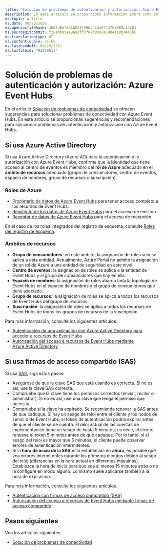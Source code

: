 ```yaml
---
title: 'Solución de problemas de autenticación y autorización: Azure Event Hubs'
description: En este artículo se proporciona información sobre cómo solucionar problemas de autenticación y autorización con Azure Event Hubs.
ms.topic: article
ms.date: 06/23/2020
ms.openlocfilehash: 368fd8efda1b828f99bc41da0743768989c1a601
ms.sourcegitcommit: f28ebb95ae9aaaff3f87d8388a09b41e0b3445b5
ms.translationtype: HT
ms.contentlocale: es-ES
ms.lasthandoff: 03/29/2021
ms.locfileid: "92329617"
---
```

# <a name="troubleshoot-authentication-and-authorization-issues---azure-event-hubs"></a>Solución de problemas de autenticación y autorización: Azure Event Hubs
En el artículo [Solución de problemas de conectividad](troubleshooting-guide.md) se ofrecen sugerencias para solucionar problemas de conectividad con Azure Event Hubs. En este artículo se proporcionan sugerencias y recomendaciones para solucionar problemas de autenticación y autorización con Azure Event Hubs. 

## <a name="if-you-are-using-azure-active-directory"></a>Si usa Azure Active Directory
Si usa Azure Active Directory (Azure AD) para la autenticación y la autorización con Azure Event Hubs, confirme que la identidad que tiene acceso al centro de eventos es miembro del **rol de Azure** adecuado en el **ámbito de recursos** adecuado (grupo de consumidores, centro de eventos, espacio de nombres, grupo de recursos o suscripción).

### <a name="azure-roles"></a>Roles de Azure
- [Propietario de datos de Azure Event Hubs](../role-based-access-control/built-in-roles.md#azure-event-hubs-data-owner) para tener acceso completo a los recursos de Event Hubs.
- [Remitente de los datos de Azure Event Hubs](../role-based-access-control/built-in-roles.md#azure-event-hubs-data-receiver) para el acceso de emisión.
- [Receptor de datos de Azure Event Hubs](../role-based-access-control/built-in-roles.md#azure-event-hubs-data-sender) para el acceso de recepción.

En el caso de los roles integrados del registro de esquema, consulte [Roles del registro de esquema](schema-registry-overview.md#azure-role-based-access-control).

### <a name="resource-scopes"></a>Ámbitos de recursos
- **Grupo de consumidores**: en este ámbito, la asignación de roles solo se aplica a esta entidad. Actualmente, Azure Portal no admite la asignación de un rol de Azure a una entidad de seguridad en este nivel. 
- **Centro de eventos:** la asignación de roles se aplica a la entidad de Event Hubs y al grupo de consumidores que hay en ella.
- **Espacio de nombres**: la asignación de roles abarca toda la topología de Event Hubs en el espacio de nombres y el grupo de consumidores que tiene asociado.
- **Grupo de recursos**: la asignación de roles se aplica a todos los recursos de Event Hubs del grupo de recursos.
- **Suscripción**: la asignación de roles se aplica a todos los recursos de Event Hubs de todos los grupos de recursos de la suscripción.

Para más información, consulte los siguientes artículos.

- [Autenticación de una aplicación con Azure Active Directory para acceder a recursos de Event Hubs](authenticate-application.md)
- [Autorización del acceso a recursos de Event Hubs mediante Azure Active Directory](authorize-access-azure-active-directory.md)

## <a name="if-you-are-using-shared-access-signatures-sas"></a>Si usa firmas de acceso compartido (SAS)
Si usa [SAS](authenticate-shared-access-signature.md), siga estos pasos: 

- Asegúrese de que la clave SAS que está usando es correcta. Si no es así, use la clave SAS correcta.
- Compruebe que la clave tiene los permisos correctos (enviar, recibir o administrar). Si no es así, use una clave que tenga el permiso que necesita. 
- Compruebe si la clave ha expirado. Se recomienda renovar la SAS antes de que caduque. Si hay un sesgo de reloj entre el cliente y los nodos de servicio de Event Hubs, el token de autenticación podría expirar antes de que el cliente se dé cuenta. El reloj actual de las cuentas de implementación tiene un sesgo de hasta 5 minutos; es decir, el cliente renueva el token 5 minutos antes de que caduque. Por lo tanto, si el sesgo del reloj es mayor que 5 minutos, el cliente puede observar errores de autenticación intermitentes.
- Si la **hora de inicio de la SAS** está establecida en **ahora**, es posible que vea errores intermitentes durante los primeros minutos debido al sesgo del reloj (diferencias en la hora actual en diferentes máquinas). Establezca la hora de inicio para que sea al menos 15 minutos atrás o no la configure en modo alguno. Lo mismo suele aplicarse también a la hora de expiración. 

Para más información, consulte los siguientes artículos. 

- [Autenticación con firmas de acceso compartido (SAS)](authenticate-shared-access-signature.md) 
- [Autorización del acceso a recursos de Event Hubs mediante firmas de acceso compartido](authorize-access-shared-access-signature.md)

## <a name="next-steps"></a>Pasos siguientes

Vea los artículos siguientes:

* [Solución de problemas de conectividad](troubleshooting-guide.md)
